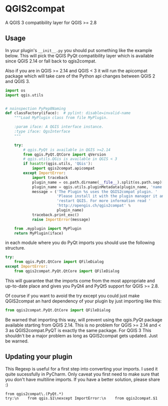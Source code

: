 QGIS2compat
===========

A QGIS 3 compatibility layer for QGIS >= 2.8

Usage
-----
In your plugin's `__init__.py` you should put something like the example 
below. This will pick the QGIS PyQt compatibility layer which is 
available since QGIS 2.14 or fall back to qgis2compat. 

Also if you are in QGIS >= 2.14 and QGIS < 3 it will run the apicompat 
package which will take care of the Python api changes between QGIS 2 
and QGIS 3.

```Python
import os
import qgis.utils


# noinspection PyPep8Naming
def classFactory(iface):  # pylint: disable=invalid-name
    """Load MyPlugin class from file MyPlugin.

    :param iface: A QGIS interface instance.
    :type iface: QgsInterface
    """

    try:
        # qgis.PyQt is available in QGIS >=2.14
        from qgis.PyQt.QtCore import qVersion
        # qgis.utils.QGis is available in QGIS < 3
        if hasattr(qgis.utils, 'QGis'):
            import qgis2compat.apicompat
        except ImportError:
            import traceback
            plugin_name = os.path.dirname(__file__).split(os.path.sep)[-1]
            plugin_name = qgis.utils.pluginMetadata(plugin_name, 'name')
            message = ('The Plugin %s uses the QGIS2compat plugin. '
                       'Please install it with the plugin manager it and '
                       'restart QGIS. For more information read '
                       'http://opengis.ch/qgis2compat' %
                       plugin_name)
            traceback.print_exc()
            raise ImportError(message)

    from .myplugin import MyPlugin
    return MyPlugin(iface)
```

in each module where you do PyQt imports you should use the following
structure. 

```Python
try:
    from qgis.PyQt.QtCore import QFileDialog
except ImportError:
    from qgis2compat.PyQt.QtCore import QFileDialog
```

This will guarantee that the imports come from the most appropriate and 
up-to-date place and gives you PyQt4 and PyQt5 support for QGIS >= 2.8.

Of course if you want to avoid the try except you could just make QGIS2compat 
an hard dependency of your plugin by just importing like this:
```Python
from qgis2compat.PyQt.QtCore import QFileDialog
```
Be warned that importing this way, will prevent using the qgis.PyQt package 
available starting from QGIS 2.14. This is no problem for QGIS >= 2.14 and < 3
as QGIS2compat.PyQT is exactly the same package.
For QGIS 3 This shouldn't be a major problem as long as QGIS2compat gets 
updated. Just be warned.


Updating your plugin
--------------------
This Regexp is useful for a first step into converting your imports.
I used it quite sucessfully in PyCharm. 
Only caveat you first need to make sure that you don't have multiline
imports. If you have a better solution, please share :)

```Regexp
from qgis2compat\.(PyQt.*)
try:\n    from qgis.$1\nexcept ImportError:\n    from qgis2compat.$1
```
